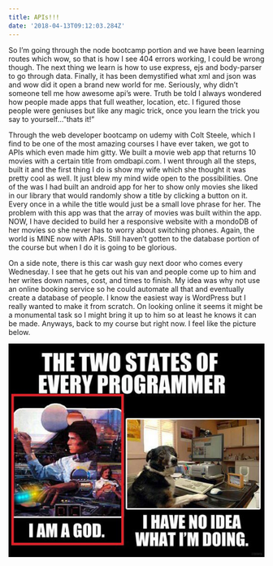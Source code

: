 ```yaml
---
title: APIs!!!
date: '2018-04-13T09:12:03.284Z'
---
```


So I’m going through the node bootcamp portion and we have been learning routes which wow, so that is how I see 404 errors working, I could be wrong though. The next thing we learn is how to use express, ejs and body-parser to go through data. Finally, it has been demystified what xml and json was and wow did it open a brand new world for me. Seriously, why didn’t someone tell me how awesome api’s were. Truth be told I always wondered how people made apps that full weather, location, etc. I figured those people were geniuses but like any magic trick, once you learn the trick you say to yourself…”thats it!”

Through the web developer bootcamp on udemy with Colt Steele, which I find to be one of the most amazing courses I have ever taken, we got to APIs which even made him gitty. We built a movie web app that returns 10 movies with a certain title from omdbapi.com. I went through all the steps, built it and the first thing I do is show my wife which she thought it was pretty cool as well. It just blew my mind wide open to the possibilities. One of the was I had built an android app for her to show only movies she liked in our library that would randomly show a title by clicking a button on it. Every once in a while the title would just be a small love phrase for her. The problem with this app was that the array of movies was built within the app. NOW, I have decided to build her a responsive website with a mondoDB of her movies so she never has to worry about switching phones. Again, the world is MINE now with APIs. Still haven’t gotten to the database portion of the course but when I do it is going to be glorious.

On a side note, there is this car wash guy next door who comes every Wednesday. I see that he gets out his van and people come up to him and her writes down names, cost, and times to finish. My idea was why not use an online booking service so he could automate all that and eventually create a database of people. I know the easiest way is WordPress but I really wanted to make it from scratch. On looking online it seems it might be a monumental task so I might bring it up to him so at least he knows it can be made. Anyways, back to my course but right now. I feel like the picture below.

![twostates](twostates.jpeg)
